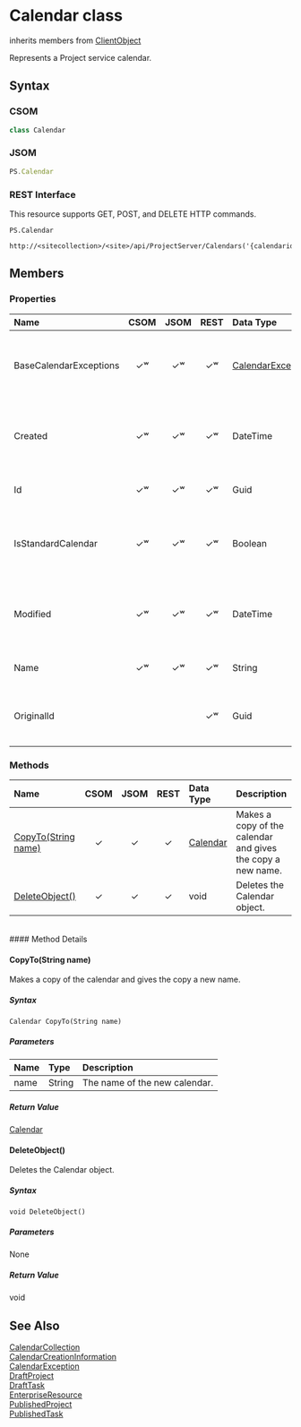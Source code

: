 [comment]: # (Name:Calendar)
[comment]: # (Type:class)
[comment]: # (Status:Verified)

# <a name="name"></a>Calendar class

inherits members from [ClientObject](https://msdn.microsoft.com/en-us/library/microsoft.sharepoint.client.clientobject.aspx)<br/>

<a name="description"></a>Represents a Project service calendar.

## <a name="syntax"></a>Syntax

### CSOM

```C#
class Calendar 
```
### JSOM

```JavaScript
PS.Calendar
```
### REST Interface

This resource supports GET, POST,  and DELETE HTTP commands.

```
PS.Calendar

http://<sitecollection>/<site>/api/ProjectServer/Calendars('{calendarid}')
```

## <a name="members"></a>Members

### <a name="properties"></a>Properties

|**Name**|**CSOM**|**JSOM**|**REST**|**Data Type**|**Description**|
|:-----|:-----:|:-----:|:-----:|:-----|:-----|
|<a name="BaseCalendarExceptions"></a>BaseCalendarExceptions|&#x2713;&#x02B7;|&#x2713;&#x02B7;|&#x2713;&#x02B7;|[CalendarExceptionCollection](CalendarExceptionCollection.md)|Gets the collection of exceptions to base calendars.|
|<a name="Created"></a>Created|&#x2713;&#x02B7;|&#x2713;&#x02B7;|&#x2713;&#x02B7;|DateTime|Gets the date that the calendar was created.|
|<a name="Id"></a>Id|&#x2713;&#x02B7;|&#x2713;&#x02B7;|&#x2713;&#x02B7;|Guid|Gets the GUID of the calendar.|
|<a name="IsStandardCalendar"></a>IsStandardCalendar|&#x2713;&#x02B7;|&#x2713;&#x02B7;|&#x2713;&#x02B7;|Boolean|Gets a value that indicates whether the calendar is Gregorian.|
|<a name="Modified"></a>Modified|&#x2713;&#x02B7;|&#x2713;&#x02B7;|&#x2713;&#x02B7;|DateTime|Gets the date that the calendar was modified.|
|<a name="Name"></a>Name|&#x2713;&#x02B7;|&#x2713;&#x02B7;|&#x2713;&#x02B7;|String|Gets the name of the calendar.|
|<a name="OriginalId"></a>OriginalId|||&#x2713;&#x02B7;|Guid|Gets or sets the original GUID of the new calendar.|

### <a name="methods"></a>Methods

|**Name**|**CSOM**|**JSOM**|**REST**|**Data Type**|**Description**|
|:-----|:-----:|:-----:|:-----:|:-----|:-----|
|[CopyTo(String name)](#CopyTo_String_name_)|&#x2713;|&#x2713;|&#x2713;|[Calendar](Calendar.md)|Makes a copy of the calendar and gives the copy a new name.|
|[DeleteObject()](#DeleteObject__)|&#x2713;|&#x2713;|&#x2713;|void|Deletes the Calendar object.|

<br/>
#### Method Details

#### <a name="CopyTo_String_name_"></a>CopyTo(String name)


 
Makes a copy of the calendar and gives the copy a new name.

##### Syntax

```
Calendar CopyTo(String name)
```

##### Parameters
|**Name** |**Type**|**Description**|
|:------ |:----|:------ |
|name| String | The name of the new calendar.


##### Return Value

[Calendar](Calendar.md)

#### <a name="DeleteObject__"></a>DeleteObject()
 
 

Deletes the Calendar object.

##### Syntax

```
void DeleteObject()
```

##### Parameters

None

##### Return Value

void

## <a name="seeAlso"></a>See Also

[CalendarCollection](CalendarCollection.md)<br/>
[CalendarCreationInformation](CalendarCreationInformation.md)<br/>
[CalendarException](CalendarException.md)<br/>
[DraftProject](DraftProject.md)<br/>
[DraftTask](DraftTask.md)<br/>
[EnterpriseResource](EnterpriseResource.md)<br/>
[PublishedProject](PublishedProject.md)<br/>
[PublishedTask](PublishedTask.md)<br/>
